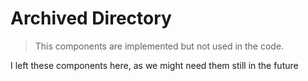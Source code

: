 # Archived Directory

> This components are implemented but not used in the code.

I left these components here, as we might need them still in the future